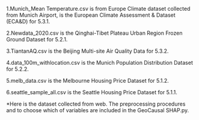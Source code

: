 1.Munich_Mean Temperature.csv is from Europe Climate dataset collected from Munich Airport, is the European Climate Assessment & Dataset (ECA&D) for 5.3.1.

2.Newdata_2020.csv is the Qinghai-Tibet Plateau Urban Region Frozen Ground Dataset for 5.2.1.

3.TiantanAQ.csv is the Beijing Multi-site Air Quality Data for 5.3.2.

4.data_100m_withlocation.csv is the Munich Population Distribution Dataset for 5.2.2.

5.melb_data.csv is the Melbourne Housing Price Dataset for 5.1.2.

6.seattle_sample_all.csv is the Seattle Housing Price Dataset for 5.1.1.

*Here is the dataset collected from web. The preprocessing procedures and to choose which of variables are included in the GeoCausal SHAP.py.
